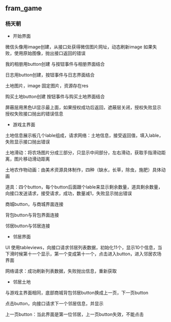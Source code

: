 ## fram_game ##
### 杨天朝 ###

- 开始界面

微信头像用image创建，从接口处获得微信图片网址，动态刷新image
如果失败，使用原始图像，抛出接口返回的错误

我的相册用button创建 与按钮事件与相册界面结合

日志用button创建，按钮事件与日志界面结合

土地图片，image 固定图片，资源存在res

购买土地button创建 按钮事件与购买土地界面结合

屏蔽层用黑色UI显示最上面，如果授权成功后返回，遮蔽层关闭，授权失败显示授权失败接口抛出的错误信息


- 游戏主界面

土地信息展示板几个lable组成，请求网络：土地信息，接受返回值，填入lable，失败显示接口抛出错误

土地滑动：将农场图片分成三部分，只显示中间部分，左右滑动，获取手指滑动距离，图片移动滑动距离

土地农作物动画：由美术资源具体制作，四种（缺水，长草，除虫，施肥）具体动画

道具：四个button，每个button后面跟个lable来显示剩余数量，道具剩余数量，向接口发送请求，接受请求，成功，数量减1，失败显示抛出错误

商城button，与商城界面连接

背包button与背包界面连接

邻居button与邻居连接

- 邻居界面

UI 使用tableviews，向接口请求邻居列表数据，初始化11个，显示10个信息，当下滑时候第十一个显示，第一个变成第十一个，点击进入button，进入邻居农场界面

网络请求：成功刷新列表数据，失败抛出信息，重新获取

- 邻居土地

与游戏主界面相同，底部商城背包邻居button换成上一页，下一页button

点击button，向接口请求下一个邻居信息，并显示

上一页button：当此界面是第一位邻居，上一页button失效，不能点击






